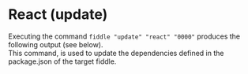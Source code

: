 React (update)
======

Executing the command `fiddle "update" "react" "0000"` produces the following output (see below).  
This command, is used to update the dependencies defined in the package.json of the target fiddle. 

    
    
    
